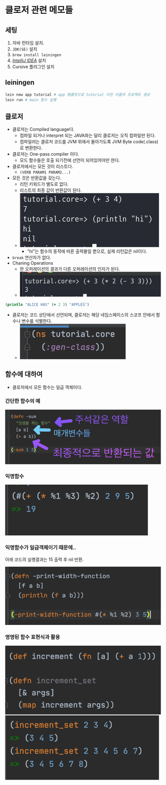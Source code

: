 # 클로저 관련 메모들

## 세팅

1. 자바 런타임 설치.
2. `JDK(SE)` 설치
3. `brew install leiningen`
4. [_IntelliJ IDEA_](https://www.jetbrains.com/ko-kr/idea/) 설치
5. Cursive 플러그인 설치

## leiningen

```sh
lein new app tutorial # app 템플릿으로 tutorial 이란 이름의 프로젝트 생성
lein run # main 함수 실행
```

## 클로저

- 클로저는 Compiled language다.
  - 컴파일 되거나 interpret 되는 JAVA와는 달리 클로저는 오직 컴파일만 된다.
  - 컴파일러는 클로저 코드를 JVM 위에서 돌아가도록 JVM Byte code(.class)로 변환한다.
- 클로저는 One-pass compiler 이다.
  - 모드 함수들은 호출 되기전에 선언이 되어있어야만 한다.
- 클로저에서는 모든 것이 리스트다.
  - `(VERB PARAM1 PARAM2...)`
- 모든 것은 반환값을 갖는다.
  - 리턴 키워드가 별도로 없다.
  - 리스트의 최종 값이 반환값이 된다.
  - ![모든 것은 반환값을 갖는다](imgs/everything_has_return_value.jpg)
    - "hi"는 함수의 동작에 따른 출력물일 뿐으로, 실제 리턴값은 nil이다.
- `break` 연산자가 없다.
- Chaning Operations
  - 한 오퍼레이션의 결과가 다른 오퍼레이션의 인자가 된다.
  - ![연산자 체이닝](imgs/chaining_operations.jpg)
```clojure
(println "ALICE HAS" (+ 2 3) "APPLES")
```
- 클로저는 코드 상단에서 선언되며, 클로저는 해당 네임스페이스의 스코프 안에서 함수나 변수를 식별한다.
    - ![namespace](imgs/namespace.jpg)

## 함수에 대하여

- 클로저에서 모든 함수는 일급 객체이다.

### 간단한 함수의 예

![덧셈 함수](imgs/function.jpg)

### 익명함수

![익명 함수](imgs/anonymous_function.jpg)

### 익명함수가 일급객체이기 때문에..

아래 코드의 실행결과는 15 출력 후 nil 반환.

![일급 객체](imgs/first-class.jpg)

### 명명된 함수 표현식과 활용

![명명된 함수표현식](imgs/named_function_expression.jpg)
![명명된 함수표현식 실행결과](imgs/named_function_expression_results.jpg)